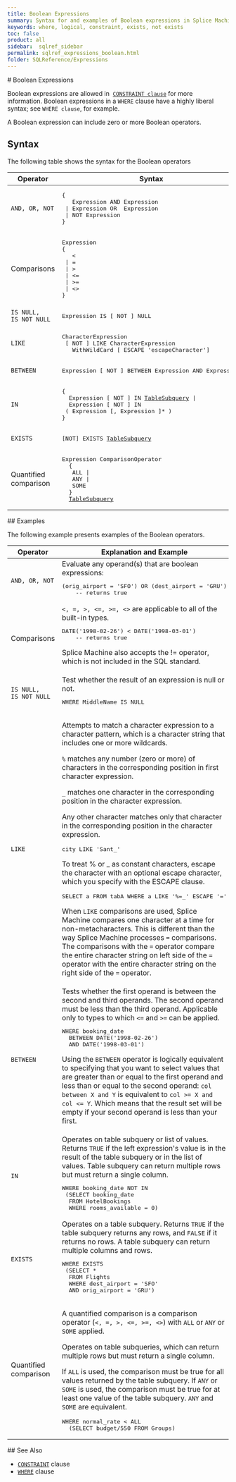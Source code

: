 ```yaml
---
title: Boolean Expressions
summary: Syntax for and examples of Boolean expressions in Splice Machine SQL.
keywords: where, logical, constraint, exists, not exists
toc: false
product: all
sidebar:  sqlref_sidebar
permalink: sqlref_expressions_boolean.html
folder: SQLReference/Expressions
---
```

<section>
<div class="TopicContent" data-swiftype-index="true" markdown="1">
# Boolean Expressions

Boolean expressions are allowed in &nbsp;[`CONSTRAINT
clause`](sqlref_clauses_constraint.html) for more information. Boolean
expressions in a `WHERE` clause have a highly liberal syntax; see `WHERE
clause`, for example.

A Boolean expression can include zero or more Boolean operators.

## Syntax

The following table shows the syntax for the Boolean operators

<table summary="Boolean operators">
                <col />
                <col />
                <thead>
                    <tr>
                        <th>Operator</th>
                        <th>Syntax</th>
                    </tr>
                </thead>
                <tbody>
                    <tr>
                        <td><code>AND, OR, NOT</code></td>
                        <td>
                            <div class="fcnWrapperWide"><pre class="FcnSyntaxCell" xml:space="preserve">{
   Expression AND Expression
 | Expression OR  Expression
 | NOT Expression
}</pre>
                            </div>
                        </td>
                    </tr>
                    <tr>
                        <td>Comparisons </td>
                        <td>
                            <div class="fcnWrapperWide"><pre class="FcnSyntaxCell" xml:space="preserve">Expression
{
   &lt;
 | =
 | &gt;
 | &lt;=
 | &gt;=
 | &lt;&gt;
}</pre>
                            </div>
                        </td>
                    </tr>
                    <tr>
                        <td><code>IS NULL,<br />IS NOT NULL</code></td>
                        <td>
                            <div class="fcnWrapperWide"><pre class="FcnSyntaxCell">Expression IS [ NOT ] NULL</pre>
                            </div>
                        </td>
                    </tr>
                    <tr>
                        <td><code>LIKE</code></td>
                        <td>
                            <div class="fcnWrapperWide"><pre class="FcnSyntaxCell" xml:space="preserve">CharacterExpression
 [ NOT ] LIKE CharacterExpression
   WithWildCard [ ESCAPE 'escapeCharacter']</pre>
                            </div>
                        </td>
                    </tr>
                    <tr>
                        <td><code>BETWEEN</code></td>
                        <td>
                            <div class="fcnWrapperWide"><pre class="FcnSyntaxCell" xml:space="preserve">Expression [ NOT ] BETWEEN Expression AND Expression</pre>
                            </div>
                        </td>
                    </tr>
                    <tr>
                        <td><code>IN</code></td>
                        <td>
                            <div class="fcnWrapperWide"><pre class="FcnSyntaxCell" xml:space="preserve">{
  Expression [ NOT ] IN <a href="sqlref_queries_tablesubquery.html">TableSubquery</a> |
  Expression [ NOT ] IN
 ( Expression [, Expression ]* )
}</pre>
                            </div>
                        </td>
                    </tr>
                    <tr>
                        <td><code>EXISTS</code></td>
                        <td>
                            <div class="fcnWrapperWide"><pre class="FcnSyntaxCell">[NOT] EXISTS <a href="sqlref_queries_tablesubquery.html">TableSubquery</a></pre>
                            </div>
                        </td>
                    </tr>
                    <tr>
                        <td>Quantified comparison</td>
                        <td>
                            <div class="fcnWrapperWide"><pre class="FcnSyntaxCell" xml:space="preserve">Expression ComparisonOperator
  {
   ALL |
   ANY |
   SOME
  }
  <a href="sqlref_queries_tablesubquery.html">TableSubquery</a></pre>
                            </div>
                        </td>
                    </tr>
                </tbody>
            </table>
## Examples

The following example presents examples of the Boolean operators.

<table style="" summary="Examples of Boolean expressions">
                <col width="150px" />
                <col />
                <thead>
                    <tr>
                        <th>Operator</th>
                        <th>Explanation and Example</th>
                    </tr>
                </thead>
                <tbody>
                    <tr>
                        <td><code>AND, OR, NOT</code></td>
                        <td>Evaluate any operand(s) that are boolean expressions:
						<div class="preWrapper"><pre class="ExampleCell" xml:space="preserve">(orig_airport = 'SFO') OR (dest_airport = 'GRU')
	-- returns true</pre></div></td>
                    </tr>
                    <tr>
                        <td>Comparisons </td>
                        <td><code>&lt;, =, &gt;, &lt;=, &gt;=, &lt;&gt;</code> are applicable to all of the built-in types.
						<div class="preWrapper"><pre class="ExampleCell" xml:space="preserve">DATE('1998-02-26') &lt; DATE('1998-03-01')
	-- returns true</pre></div><p class="noteNote">Splice Machine also accepts the != operator, which is not included in the SQL standard.</p></td>
                    </tr>
                    <tr>
                        <td><code>IS NULL,<br />IS NOT NULL</code></td>
                        <td>Test whether the result of an expression is null or not.
					<div class="preWrapper"><pre class="ExampleCell">WHERE MiddleName IS NULL</pre></div></td>
                    </tr>
                    <tr>
                        <td><code>LIKE</code></td>
                        <td>
                            <p>Attempts to match a character expression to a character pattern, which is a character string that includes one or more wildcards.
					</p>
                            <p><code>%</code> matches any number (zero or more) of characters in the corresponding position in first character expression.</p>
                            <p><code>_</code> matches one character in the corresponding position in the character expression.</p>
                            <p>Any other character matches only that character in the corresponding position in the character expression.</p>
                            <div class="preWrapper"><pre class="ExampleCell">city LIKE 'Sant_'</pre>
                            </div>
                            <p>To treat % or _ as constant characters, escape the character with an optional escape character, which you specify with the ESCAPE clause.</p>
                            <div class="preWrapper"><pre class="ExampleCell">SELECT a FROM tabA WHERE a LIKE '%=_' ESCAPE '='</pre>
                            </div>
                            <p class="noteNote">When <code>LIKE</code> comparisons are used, Splice Machine compares one character at a time for non-metacharacters. This is different than the way Splice Machine processes <code>=</code> comparisons. The comparisons with the <code>=</code> operator compare the entire character string on left side of the <code>=</code> operator with the entire character string on the right side of the <code>=</code> operator.</p>
                        </td>
                    </tr>
                    <tr>
                        <td><code>BETWEEN</code></td>
                        <td>Tests whether the first operand is between the second and third operands. The second operand must be less than the third operand. Applicable only to types to which <code>&lt;=</code> and <code>&gt;=</code> can be applied.
						<div class="preWrapper"><pre class="ExampleCell" xml:space="preserve">WHERE booking_date
  BETWEEN DATE('1998-02-26')
  AND DATE('1998-03-01')</pre></div><p class="noteNote">Using the <code>BETWEEN</code> operator is logically equivalent to specifying that you want to select values that are greater than or equal to the first operand and less than or equal to the second operand: <code>col between X and Y</code> is equivalent to <code>col &gt;= X and col &lt;= Y</code>. Which means that the result set will be empty if your second operand is less than your first.</p></td>
                    </tr>
                    <tr>
                        <td><code>IN</code></td>
                        <td>Operates on table subquery or list of values. Returns <code>TRUE</code> if the left expression's value is in the result of the table subquery or in the list of values. Table subquery can return multiple rows but must return a single column.
						<div class="preWrapper"><pre class="ExampleCell" xml:space="preserve">WHERE booking_date NOT IN
 (SELECT booking_date
  FROM HotelBookings
  WHERE rooms_available = 0)</pre></div></td>
                    </tr>
                    <tr>
                        <td><code>EXISTS</code></td>
                        <td>Operates on a table subquery. Returns <code>TRUE</code> if the table subquery returns any rows, and <code>FALSE</code> if it returns no rows. A table subquery can return multiple columns and rows.
						<div class="preWrapper"><pre class="ExampleCell" xml:space="preserve">WHERE EXISTS
 (SELECT *
  FROM Flights
  WHERE dest_airport = 'SFO'
  AND orig_airport = 'GRU')</pre></div></td>
                    </tr>
                    <tr>
                        <td>Quantified comparison</td>
                        <td>
                            <p>A quantified comparison is a comparison operator (<code>&lt;, =, &gt;, &lt;=, &gt;=, &lt;&gt;</code>) with <code>ALL</code> or <code>ANY</code> or <code>SOME</code> applied.
						</p>
                            <p>Operates on table subqueries, which can return multiple rows but must return a single column. </p>
                            <p>If <code>ALL</code> is used, the comparison must be true for all values returned by the table subquery. If <code>ANY</code> or <code>SOME</code> is used, the comparison must be true for at least one value of the table subquery. <code>ANY</code> and <code>SOME</code> are equivalent.</p>
                            <div class="preWrapper"><pre class="ExampleCell" xml:space="preserve">WHERE normal_rate &lt; ALL
  (SELECT budget/550 FROM Groups) </pre>
                            </div>
                        </td>
                    </tr>
                </tbody>
            </table>
## See Also

* [`CONSTRAINT`](sqlref_clauses_constraint.html) clause
* [`WHERE`](sqlref_clauses_where.html) clause

</div>
</section>

